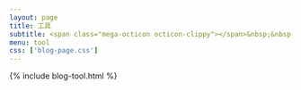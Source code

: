 ```yaml
---
layout: page
title: 工具
subtitle: <span class="mega-octicon octicon-clippy"></span>&nbsp;&nbsp; 沉淀、分享、成长，让自己和他人都能有所收获！
menu: tool
css: ['blog-page.css']
---
```

{% include blog-tool.html %}